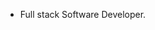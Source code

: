 
- Full stack Software Developer.


<!---
goldfishdolphin/goldfishdolphin is a ✨ special ✨ repository because its `README.md` (this file) appears on your GitHub profile.
You can click the Preview link to take a look at your changes.
--->
